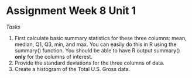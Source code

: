 # Assignment Week 8 Unit 1
*Tasks*
1. First calculate basic summary statistics for these three columns: mean, median, Q1, Q3, min, and max. You can easily do this in R using the summary() function. You should be able to have R output summary() **only** for the columns of interest.
2. Provide the standard deviations for the three columns of data.
3. Create a histogram of the Total U.S. Gross data.
